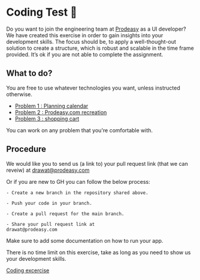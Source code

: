 # Coding Test 👋

Do you want to join the engineering team at [Prodeasy](https://prodeasy.com) as a UI developer? 
We have created this exercise in order to gain insights into your development skills. The focus should be, to apply a well-thought-out solution to create a structure, which is robust and scalable in the time frame provided. It’s ok if you are not able to complete the assignment. 


## What to do?

You are free to use whatever technologies you want, unless instructed otherwise.

- [Problem 1 : Planning calendar](https://wiki.prodeasy.com/ui-coding-tests#exercise-1-planning-calendar)
- [Problem 2 : Prodeasy.com recreation](https://wiki.prodeasy.com/ui-coding-tests#exercise-2-recreate-prodeasy-website)
- [Problem 3 : shopping cart](https://wiki.prodeasy.com/ui-coding-tests#exercise-3-shopping-cart)

You can work on any problem that you're comfortable with.

## Procedure

We would like you to send us (a link to) your pull request link (that we can reveiw) at drawat@prodeasy.com  

Or if you are new to GH you can follow the below process:

```
- Create a new branch in the repository shared above.

- Push your code in your branch.

- Create a pull request for the main branch.

- Share your pull request link at 
drawat@prodeasy.com
```

Make sure to add some documentation on how to run your app.

There is no time limit on this exercise, take as long as you need to show us your development skills.

[Coding excercise](https://wiki.prodeasy.com/ui-coding-tests) 
